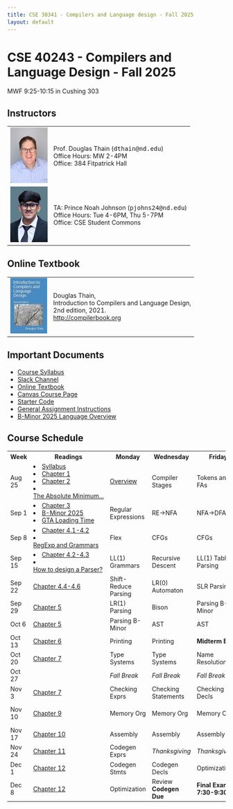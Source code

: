 ```yaml
---
title: CSE 30341 - Compilers and Language design - Fall 2025
layout: default
---
```


# CSE 40243 - Compilers and Language Design - Fall 2025

MWF 9:25-10:15 in Cushing 303

## Instructors

<table markdown="0">
<tr>
<td><img src="images/dthain.jpg" height=128/></td>
<td> 
Prof. Douglas Thain (<tt>dthain@nd.edu</tt>)<br>
Office Hours: MW 2-4PM <br>
Office: 384 Fitpatrick Hall
</td>
</tr>
<tr>
<td><img src="images/pjohns24.jpg" height=128/></td>
<td>
TA: Prince Noah Johnson (<tt>pjohns24@nd.edu</tt>)<br>
Office Hours: Tue 4-6PM, Thu 5-7PM<br>
Office: CSE Student Commons
</td>
</tr>
</table>

## Online Textbook

<table markdown="0">
<tr>
<td><img src="images/compilerbook-small.jpg"></td>
<td>
Douglas Thain,<br>
Introduction to Compilers and Language Design,<br>
2nd edition, 2021.<br>
<a href="http://compilerbook.org">http://compilerbook.org</a>
</td>
</tr>
</table>


## Important Documents

- [Course Syllabus](syllabus)
- [Slack Channel](https://nd-cse.slack.com/channels/compilers-fa25)
- [Online Textbook](http://compilerbook.org)
- [Canvas Course Page](https://canvas.nd.edu/courses/124956)
- [Starter Code](https://github.com/dthain/compilerbook-starter-code)
- [General Assignment Instructions](general)
- [B-Minor 2025 Language Overview](bminor)

## Course Schedule

<table markdown="0">

<tr>
<th>
Week
<th>
Readings
<th>
Monday
<th>
Wednesday
<th>
Friday
<th>
Due Friday
<th>
Reference

<tr>
<td>
Aug 25
<td>
<li><a href=syllabus>Syllabus</a>
<li><a href="https://dthain.github.io/books/compiler/chapter1.pdf">Chapter 1</a>
<li><a href="https://dthain.github.io/books/compiler/chapter2.pdf">Chapter 2</a>
<li><a href="https://www.joelonsoftware.com/2003/10/08/the-absolute-minimum-every-software-developer-absolutely-positively-must-know-about-unicode-and-character-sets-no-excuses/">The&nbsp;Absolute&nbsp;Minimum...</a>
<td>
<a href="https://docs.google.com/presentation/d/1rjtXRK-gbc9ZA4RW97zVnwUZLxlr_mDndqCMHPiy-mo/edit">Overview</a>
<td>
Compiler Stages
<td>
Tokens and FAs
<td>
<strong><a href="homework1">Homework&nbsp;1</a></strong>
<td>
<a href="handouts/handout-regex">Regex Handout</a><br>
<a href="https://regex101.com/">Regex 101</a>

<tr>
<td>
Sep 1
<td>
<li><a href="https://dthain.github.io/books/compiler/chapter3.pdf">Chapter 3</a><br>
<li><a href="bminor">B-Minor&nbsp;2025</a><br>
<li><a href="https://nee.lv/2021/02/28/How-I-cut-GTA-Online-loading-times-by-70/">GTA&nbsp;Loading&nbsp;Time</a>
<td>
Regular Expressions
<td>
RE->NFA
<td>
NFA->DFA
<td>
<strong><a href="encoder">Encoder Due</a></strong>
<td>
<a href="handouts/handout-re-nfa-dfa">RE-NFA-DFA&nbsp;Handout</a><br>
<a href="https://github.com/cooperative-computing-lab/cctools/blob/master/dttools/src/jx_parse.c#L287">Hand&nbsp;Scanner</a><br>

<tr>
<td>
Sep 8
<td>
<li><a href="https://dthain.github.io/books/compiler/chapter4.pdf">Chapter 4.1-4.2</a><br>
<li><a href="https://martinsteffen.github.io/compilerconstruction/leftandtailrecusion/">RegExp&nbsp;and&nbsp;Grammars</a><br>
<td>
Flex
<td>
CFGs
<td>
CFGs
<td>
<strong><a href="homework2">Homework 2</a></strong>
<td>
<a href="https://westes.github.io/flex/manual/">Flex&nbsp;Scanner&nbsp;Generator</a><br>
<a href="https://web.stanford.edu/class/archive/cs/cs103/cs103.1156/tools/cfg/">CFG&nbsp;Tool</a><br>

<tr>
<td>
Sep 15
<td>
<li><a href="https://dthain.github.io/books/compiler/chapter4.pdf">Chapter 4.2-4.3</a><br>
<li><a href="https://pgrandinetti.github.io/compilers/page/how-to-design-a-parser/">How&nbsp;to&nbsp;design&nbsp;a&nbsp;Parser?</a><br> 
<td>
LL(1) Grammars
<td>
Recursive Descent
<td>
LL(1) Table Parsing
<td>
<strong><a href="scanner">Scanner Due</a></strong>
<td>
<a href="https://en.wikipedia.org/wiki/Comparison_of_parser_generators">Parser&nbsp;Generators</a><br>

<tr>
<td>
Sep 22
<td>
<a href="https://dthain.github.io/books/compiler/chapter4.pdf">Chapter 4.4-4.6</a>
<td>
Shift-Reduce Parsing
<td>
LR(0) Automaton
<td>
SLR Parsing
<td>
<strong>Homework 3</strong>
<td>

<tr>
<td>
Sep 29
<td>
<a href="https://dthain.github.io/books/compiler/chapter5.pdf">Chapter 5</a>
<td>
LR(1) Parsing
<td>
Bison
<td>
Parsing B-Minor
<td>
<strong>Homework 4</strong>
<td>
<a href="https://www.gnu.org/software/bison/manual/html_node/index.html">Bison&nbsp;Manual</a>
<br>
<a href="https://github.com/dthain/compilerbook-examples/tree/master/chapter5">Bison&nbsp;Examples</a>

<tr>
<td>
Oct 6
<td>
<a href="https://dthain.github.io/books/compiler/chapter5.pdf">Chapter 5</a>
<td>
Parsing B-Minor
<td>
AST
<td>
AST
<td>
<strong>Parser Due</strong>
<td>
<a href="ast.html">AST Handout</a>

<tr>
<td>
Oct 13
<td>
<a href="https://dthain.github.io/books/compiler/chapter6.pdf">Chapter 6</a>
<td>
Printing
<td>
Printing
<td>
<strong>Midterm&nbsp;Exam</strong>
<td>
<td>

<tr>
<td>
Oct 20
<td>
<a href="https://dthain.github.io/books/compiler/chapter7.pdf">Chapter 7</a>
<td>
Type Systems
<td>
Type Systems
<td>
Name Resolution
<td>
Printer Due
<td>

<tr>
<td>
Oct 27
<td>
<td><i>Fall&nbsp;Break</i>
<td><i>Fall&nbsp;Break</i>
<td><i>Fall&nbsp;Break</i>
<td>
<td>

<tr>
<td>
Nov 3
<td>
<a href="https://dthain.github.io/books/compiler/chapter7.pdf">Chapter 7</a>
<td>Checking Exprs
<td>Checking Statements
<td>Checking Decls
<td><strong>Resolver Due</strong>
<td>

<tr>
<td>
Nov 10
<td>
<a href="https://dthain.github.io/books/compiler/chapter9.pdf">Chapter 9</a>
<td>Memory&nbsp;Org
<td>Memory&nbsp;Org
<td>Memory&nbsp;Org
<td><strong>Type Checker Due</strong>
<td>

<tr>
<td>
Nov 17
<td>
<a href="https://dthain.github.io/books/compiler/chapter10.pdf">Chapter 10</a>
<td>Assembly
<td>Assembly
<td>Assembly
<td>
<td><a href="https://www.intel.com/content/www/us/en/developer/articles/technical/intel-sdm.html">Intel&nbsp;Manuals</a>
<br>
<a href="https://refspecs.linuxbase.org/elf/x86_64-abi-0.99.pdf">Calling&nbsp;Convention</a>

<tr>
<td>
Nov 24
<td>
<a href="https://dthain.github.io/books/compiler/chapter11.pdf">Chapter 11</a>
<td>Codegen Exprs
<td><i>Thanksgiving</i>
<td><i>Thanksgiving</i>
<td>
<td>

<tr>
<td>
Dec 1
<td>
<a href="https://dthain.github.io/books/compiler/chapter12.pdf">Chapter 12</a>
<td>Codegen Stmts
<td>Codegen Decls
<td>Optimization
<td>
<td>

<tr>
<td>
Dec 8
<td>
<a href="https://dthain.github.io/books/compiler/chapter12.pdf">Chapter 12</a>
<td> Optimization
<td> Review<br><strong>Codegen Due</strong>
<td> <strong>Final Exam</strong><br><strong>7:30-9:30PM</strong>
<td>
<td>

</table>

